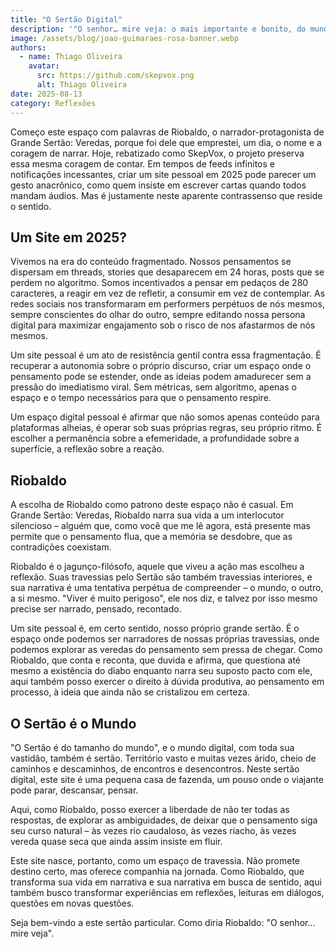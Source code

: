 ```yaml
---
title: "O Sertão Digital"
description: '"O senhor… mire veja: o mais importante e bonito, do mundo, é isto: que as pessoas não estão sempre iguais, ainda não foram terminadas – mas que elas vão sempre mudando. Afinam ou desafinam. Verdade maior. É o que a vida me ensinou. Isso que me alegra, montão."'
image: /assets/blog/joao-guimaraes-rosa-banner.webp
authors:
  - name: Thiago Oliveira
    avatar:
      src: https://github.com/skepvox.png
      alt: Thiago Oliveira
date: 2025-08-13
category: Reflexões
---
```


Começo este espaço com palavras de Riobaldo, o narrador-protagonista de Grande Sertão: Veredas, porque foi dele que emprestei, um dia, o nome e a coragem de narrar. Hoje, rebatizado como SkepVox, o projeto preserva essa mesma coragem de contar. Em tempos de feeds infinitos e notificações incessantes, criar um site pessoal em 2025 pode parecer um gesto anacrônico, como quem insiste em escrever cartas quando todos mandam áudios. Mas é justamente neste aparente contrassenso que reside o sentido.

## Um Site em 2025?

Vivemos na era do conteúdo fragmentado. Nossos pensamentos se dispersam em threads, stories que desaparecem em 24 horas, posts que se perdem no algoritmo. Somos incentivados a pensar em pedaços de 280 caracteres, a reagir em vez de refletir, a consumir em vez de contemplar. As redes sociais nos transformaram em performers perpétuos de nós mesmos, sempre conscientes do olhar do outro, sempre editando nossa persona digital para maximizar engajamento sob o risco de nos afastarmos de nós mesmos.

Um site pessoal é um ato de resistência gentil contra essa fragmentação. É recuperar a autonomia sobre o próprio discurso, criar um espaço onde o pensamento pode se estender, onde as ideias podem amadurecer sem a pressão do imediatismo viral. Sem métricas, sem algoritmo, apenas o espaço e o tempo necessários para que o pensamento respire.

Um espaço digital pessoal é afirmar que não somos apenas conteúdo para plataformas alheias, é operar sob suas próprias regras, seu próprio ritmo. É escolher a permanência sobre a efemeridade, a profundidade sobre a superfície, a reflexão sobre a reação.

## Riobaldo

A escolha de Riobaldo como patrono deste espaço não é casual. Em Grande Sertão: Veredas, Riobaldo narra sua vida a um interlocutor silencioso – alguém que, como você que me lê agora, está presente mas permite que o pensamento flua, que a memória se desdobre, que as contradições coexistam.

Riobaldo é o jagunço-filósofo, aquele que viveu a ação mas escolheu a reflexão. Suas travessias pelo Sertão são também travessias interiores, e sua narrativa é uma tentativa perpétua de compreender – o mundo, o outro, a si mesmo. "Viver é muito perigoso", ele nos diz, e talvez por isso mesmo precise ser narrado, pensado, recontado.

Um site pessoal é, em certo sentido, nosso próprio grande sertão. É o espaço onde podemos ser narradores de nossas próprias travessias, onde podemos explorar as veredas do pensamento sem pressa de chegar. Como Riobaldo, que conta e reconta, que duvida e afirma, que questiona até mesmo a existência do diabo enquanto narra seu suposto pacto com ele, aqui também posso exercer o direito à dúvida produtiva, ao pensamento em processo, à ideia que ainda não se cristalizou em certeza.

## O Sertão é o Mundo

"O Sertão é do tamanho do mundo", e o mundo digital, com toda sua vastidão, também é sertão. Território vasto e muitas vezes árido, cheio de caminhos e descaminhos, de encontros e desencontros. Neste sertão digital, este site é uma pequena casa de fazenda, um pouso onde o viajante pode parar, descansar, pensar.

Aqui, como Riobaldo, posso exercer a liberdade de não ter todas as respostas, de explorar as ambiguidades, de deixar que o pensamento siga seu curso natural – às vezes rio caudaloso, às vezes riacho, às vezes vereda quase seca que ainda assim insiste em fluir.

Este site nasce, portanto, como um espaço de travessia. Não promete destino certo, mas oferece companhia na jornada. Como Riobaldo, que transforma sua vida em narrativa e sua narrativa em busca de sentido, aqui também busco transformar experiências em reflexões, leituras em diálogos, questões em novas questões.

Seja bem-vindo a este sertão particular. Como diria Riobaldo: "O senhor... mire veja".
